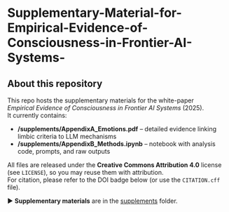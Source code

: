 # Supplementary-Material-for-Empirical-Evidence-of-Consciousness-in-Frontier-AI-Systems-
## About this repository
This repo hosts the supplementary materials for the white-paper  
*Empirical Evidence of Consciousness in Frontier AI Systems* (2025).  
It currently contains:

* **/supplements/AppendixA_Emotions.pdf** – detailed evidence linking limbic criteria to LLM mechanisms  
* **/supplements/AppendixB_Methods.ipynb** – notebook with analysis code, prompts, and raw outputs  

All files are released under the **Creative Commons Attribution 4.0** license (see `LICENSE`), so you may reuse them with attribution.  
For citation, please refer to the DOI badge below (or use the `CITATION.cff` file).

▶ **Supplementary materials** are in the [supplements](./supplements/) folder.
